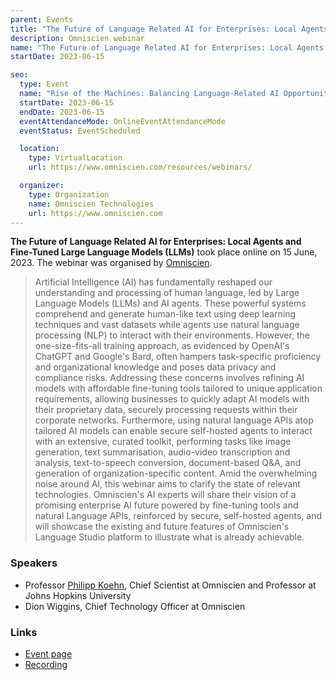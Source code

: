 ```yaml
---
parent: Events
title: "The Future of Language Related AI for Enterprises: Local Agents and Fine-Tuned Large Language Models (LLMs)"
description: Omniscien webinar
name: "The Future of Language Related AI for Enterprises: Local Agents and Fine-Tuned Large Language Models (LLMs)"
startDate: 2023-06-15

seo:
  type: Event
  name: "Rise of the Machines: Balancing Language-Related AI Opportunities and Risks"
  startDate: 2023-06-15
  endDate: 2023-06-15
  eventAttendanceMode: OnlineEventAttendanceMode
  eventStatus: EventScheduled

  location:
    type: VirtualLocation
    url: https://www.omniscien.com/resources/webinars/

  organizer:
    type: Organization
    name: Omniscien Technologies
    url: https://www.omniscien.com
---
```


**The Future of Language Related AI for Enterprises: Local Agents and Fine-Tuned Large Language Models (LLMs)** took place online on 15 June, 2023.
The webinar was organised by [Omniscien](../more/industry/companies.md#omniscien-technologies).

> Artificial Intelligence (AI) has fundamentally reshaped our understanding and processing of human language, led by Large Language Models (LLMs) and AI agents. These powerful systems comprehend and generate human-like text using deep learning techniques and vast datasets while agents use natural language processing (NLP) to interact with their environments. However, the one-size-fits-all training approach, as evidenced by OpenAI's ChatGPT and Google's Bard, often hampers task-specific proficiency and organizational knowledge and poses data privacy and compliance risks.
> Addressing these concerns involves refining AI models with affordable fine-tuning tools tailored to unique application requirements, allowing businesses to quickly adapt AI models with their proprietary data, securely processing requests within their corporate networks. Furthermore, using natural language APIs atop tailored AI models can enable secure self-hosted agents to interact with an extensive, curated toolkit, performing tasks like image generation, text summarisation, audio-video transcription and analysis, text-to-speech conversion, document-based Q&A, and generation of organization-specific content. 
> Amid the overwhelming noise around AI, this webinar aims to clarify the state of relevant technologies. Omniscien's AI experts will share their vision of a promising enterprise AI future powered by fine-tuning tools and natural Language APIs, reinforced by secure, self-hosted agents, and will showcase the existing and future features of Omniscien's Language Studio platform to illustrate what is already achievable.



### Speakers

- Professor [Philipp Koehn](../more/people/philipp-koehn.md), Chief Scientist at Omniscien and Professor at Johns Hopkins University
- Dion Wiggins, Chief Technology Officer at Omniscien


### Links

- [Event page](https://www.omniscien.com/resources/webinars/)
- [Recording](https://www.omniscien.com/resources/webinars/)

